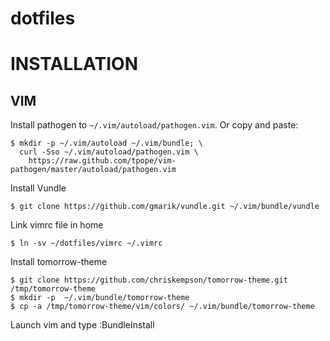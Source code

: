 dotfiles
========


# INSTALLATION
## VIM 
Install pathogen to `~/.vim/autoload/pathogen.vim`.  Or copy and paste:

    $ mkdir -p ~/.vim/autoload ~/.vim/bundle; \
      curl -Sso ~/.vim/autoload/pathogen.vim \
        https://raw.github.com/tpope/vim-pathogen/master/autoload/pathogen.vim

Install Vundle 

    $ git clone https://github.com/gmarik/vundle.git ~/.vim/bundle/vundle

Link vimrc file in home 

    $ ln -sv ~/dotfiles/vimrc ~/.vimrc

Install tomorrow-theme

    $ git clone https://github.com/chriskempson/tomorrow-theme.git /tmp/tomorrow-theme
    $ mkdir -p  ~/.vim/bundle/tomorrow-theme
    $ cp -a /tmp/tomorrow-theme/vim/colors/ ~/.vim/bundle/tomorrow-theme

Launch vim and type :BundleInstall



